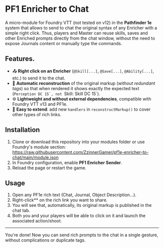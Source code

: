# PF1 Enricher to Chat

A micro-module for Foundry VTT (not tested on v12) in the **Pathfinder 1e** system that allows to send to chat the original syntax of any Enricher with a simple right click. Thus, players and Master can reuse skills, saves and other Enriched prompts directly from the chat window, without the need to expose Journals content or manually type the commands.

## Features.

- 📤 **Right click on an Enricher** (`@Skill[...]`, `@Save[...]`, `@Ability[...]`, etc.) to send it to the chat.
- 🔄 **Automatic reconstruction** of the original markup (_without redundant tags_) so that when rendered it shows exactly the expected text (``Perception DC 15`, not ``Skill: Skill DC 15`).
- ⚙️ **Lightweight and without external dependencies**, compatible with Foundry VTT v13 and PF1e.
- 🔧 **Easy to extend**: add new `handlers` in `reconstructMarkup()` to cover other types of rich links.

## Installation

1. Clone or download this repository into your modules folder or use Foundry's module section:
   https://raw.githubusercontent.com/ZzinnerGamer/pf1e-enricher-to-chat/main/module.json
3. In Foundry configuration, enable **PF1 Enricher Sender**.
4. Reload the page or restart the game.

## Usage

1. Open any PF1e rich text (Chat, Journal, Object Description...).
2. Right-click** on the rich link you want to share.
3. You will see that, automatically, its original markup is published in the chat tab.
4. Both you and your players will be able to click on it and launch the associated action/shoot.

---

You're done! Now you can send rich prompts to the chat in a single gesture, without complications or duplicate tags.
